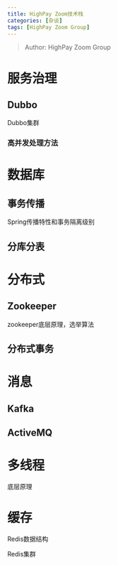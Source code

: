 ```yaml
---
title: HighPay Zoom技术栈
categories: [杂谈]
tags: [HighPay Zoom Group]
---
```


> Author: HighPay Zoom Group


# 服务治理

## Dubbo

Dubbo集群

### 高并发处理方法

# 数据库

## 事务传播

Spring传播特性和事务隔离级别

## 分库分表

# 分布式

## Zookeeper

zookeeper底层原理，选举算法

## 分布式事务

# 消息

## Kafka

## ActiveMQ

# 多线程

底层原理

# 缓存

Redis数据结构

Redis集群

